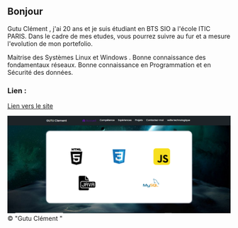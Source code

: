 
## Bonjour
Gutu Clément , j'ai 20 ans et je suis étudiant en BTS SIO a l'école ITIC PARIS. Dans le cadre de mes etudes, vous pourrez suivre au fur et a mesure l'evolution de mon portefolio.

Maitrise des Systèmes
Linux et Windows .
Bonne connaissance des
fondamentaux réseaux.
Bonne connaissance en
Programmation et en
Sécurité des données.

 ### Lien :
[Lien vers le site](https://clementgutu.github.io/Portfolio/)




![Portfolio](./asset/rea.png)
 &copy; "Gutu Clément "

